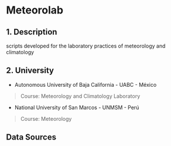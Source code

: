 # Meteorolab

## 1. Description

scripts developed for the laboratory practices of meteorology and climatology

## 2. University

- Autonomous University of Baja California - UABC - México
> Course: Meteorology and Climatology Laboratory

- National University of San Marcos - UNMSM - Perú
> Course: Meteorology

## Data Sources



